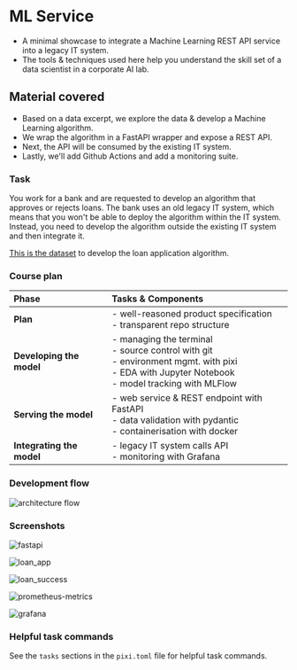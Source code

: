 # ML Service

- A minimal showcase to integrate a Machine Learning
  REST API service into a legacy IT system.
- The tools & techniques used here help you understand the
  skill set of a data scientist in a corporate AI lab.

## Material covered

- Based on a data excerpt, we explore the data & develop a Machine Learning algorithm.
- We wrap the algorithm in a FastAPI wrapper and expose a REST API.
- Next, the API will be consumed by the existing IT system.
- Lastly, we'll add Github Actions and add a monitoring suite.

### Task

You work for a bank and are requested to develop an algorithm that approves
or rejects loans. The bank uses an old legacy IT system, which means that
you won't be able to deploy the algorithm within the IT system. Instead,
you need to develop the algorithm outside the existing IT system
and then integrate it.

[This is the dataset](https://www.kaggle.com/datasets/anishdevedward/loan-approval-dataset)
to develop the loan application algorithm.

### Course plan

| Phase | Tasks & Components |
| :--- | :--- |
| **Plan** | - well-reasoned product specification<br> - transparent repo structure |
| **Developing the model** | - managing the terminal<br>- source control with git<br>- environment mgmt. with pixi<br>- EDA with Jupyter Notebook<br>- model tracking with MLFlow |
| **Serving the model** | - web service & REST endpoint with FastAPI<br>- data validation with pydantic<br>- containerisation with docker |
| **Integrating the model** | - legacy IT system calls API<br>- monitoring with Grafana |

### Development flow

![architecture flow](./docs/imgs/25_10-architecture.png)

### Screenshots

![fastapi](./docs/imgs/screenshot-api.png)

![loan_app](./docs/imgs/screenshot-loan_app.png)

![loan_success](./docs/imgs/screenshot-loan-success.png)

![prometheus-metrics](./docs/imgs/screenshot-prometheus-metrics.png)

![grafana](./docs/imgs/screenshot-grafana.png)

### Helpful task commands

See the `tasks` sections in the `pixi.toml` file for helpful task commands.
